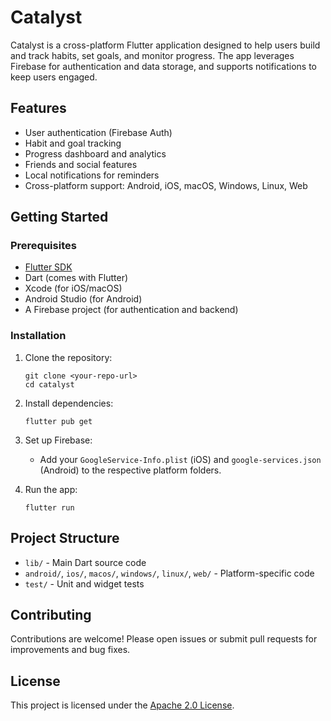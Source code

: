 # Catalyst

Catalyst is a cross-platform Flutter application designed to help users build and track habits, set goals, and monitor progress. The app leverages Firebase for authentication and data storage, and supports notifications to keep users engaged.

## Features

- User authentication (Firebase Auth)
- Habit and goal tracking
- Progress dashboard and analytics
- Friends and social features
- Local notifications for reminders
- Cross-platform support: Android, iOS, macOS, Windows, Linux, Web

## Getting Started

### Prerequisites

- [Flutter SDK](https://docs.flutter.dev/get-started/install)
- Dart (comes with Flutter)
- Xcode (for iOS/macOS)
- Android Studio (for Android)
- A Firebase project (for authentication and backend)

### Installation

1. Clone the repository:

   ```
   git clone <your-repo-url>
   cd catalyst
   ```

2. Install dependencies:

   ```
   flutter pub get
   ```

3. Set up Firebase:

   - Add your `GoogleService-Info.plist` (iOS) and `google-services.json` (Android) to the respective platform folders.

4. Run the app:
   ```
   flutter run
   ```

## Project Structure

- `lib/` - Main Dart source code
- `android/`, `ios/`, `macos/`, `windows/`, `linux/`, `web/` - Platform-specific code
- `test/` - Unit and widget tests

## Contributing

Contributions are welcome! Please open issues or submit pull requests for improvements and bug fixes.

## License

This project is licensed under the [Apache 2.0 License](http://www.apache.org/licenses/LICENSE-2.0).
